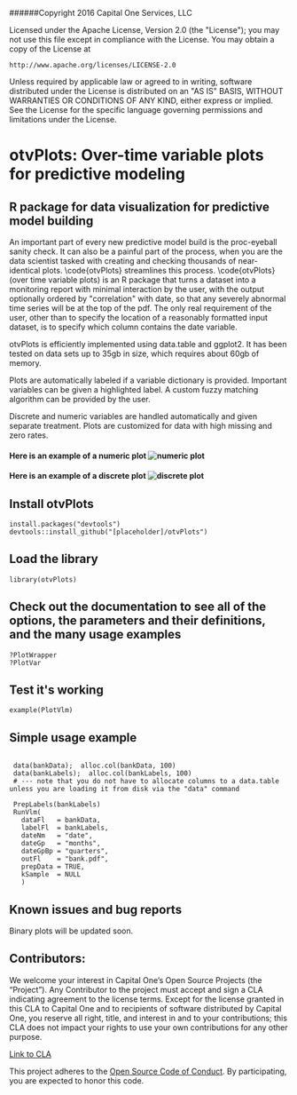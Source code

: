 ######Copyright 2016 Capital One Services, LLC

Licensed under the Apache License, Version 2.0 (the "License"); you may not use
this file except in compliance with the License.  You may obtain a copy of the
License at

    http://www.apache.org/licenses/LICENSE-2.0

Unless required by applicable law or agreed to in writing, software
distributed under the License is distributed on an "AS IS" BASIS,
WITHOUT WARRANTIES OR CONDITIONS OF ANY KIND, either express or implied.
See the License for the specific language governing permissions and limitations under the License. 

# otvPlots: Over-time variable plots for predictive modeling

## R package for data visualization for predictive model building 

An important part of every new predictive model build is the proc-eyeball sanity check. It can also be a painful part of the process, when you are the data scientist tasked with creating and checking thousands of near-identical plots. \code{otvPlots} streamlines this process. \code{otvPlots} (over time variable plots) is an R package that turns a dataset into a monitoring report with minimal interaction by the user, with the output optionally ordered by "correlation" with date, so that any severely abnormal time series will be at the top of the pdf. The only real requirement of the user, other than to specify the location of a reasonably formatted input dataset, is to specify which column contains the date variable. 

otvPlots is efficiently implemented using data.table and ggplot2. It has been tested on data sets up to 35gb in size, which requires about 60gb of memory.

Plots are automatically labeled if a variable dictionary is provided. Important variables can be given a highlighted label. A custom fuzzy matching algorithm can be provided by the user. 

Discrete and numeric variables are handled automatically and given separate treatment. Plots are customized for data with high missing and zero rates. 

#### Here is an example of a numeric plot ![numeric plot](https://github.com/[placeholder]/otvPlots/blob/master/vignettes/Figs/unnamed-chunk-1-1.png)

#### Here is an example of a discrete plot ![discrete plot](https://github.com/[placeholder]/otvPlots/blob/master/vignettes/Figs/unnamed-chunk-2-1.png)


## Install otvPlots

```
install.packages("devtools")
devtools::install_github("[placeholder]/otvPlots")
```

## Load the library

```
library(otvPlots)
```

## Check out the documentation to see all of the options, the parameters and their definitions, and the many usage examples
```
?PlotWrapper
?PlotVar
```

## Test it's working
```
example(PlotVlm)
```

## Simple usage example
```

 data(bankData);  alloc.col(bankData, 100)
 data(bankLabels);  alloc.col(bankLabels, 100)
 # --- note that you do not have to allocate columns to a data.table unless you are loading it from disk via the "data" command
 
 PrepLabels(bankLabels)
 RunVlm(
   dataFl   = bankData, 
   labelFl  = bankLabels, 
   dateNm   = "date", 
   dateGp   = "months", 
   dateGpBp = "quarters", 
   outFl    = "bank.pdf", 
   prepData = TRUE, 
   kSample  = NULL
   )

```
## Known issues and bug reports

Binary plots will be updated soon. 

## Contributors:
We welcome your interest in Capital One’s Open Source Projects (the “Project”). Any Contributor to the project must accept and sign a CLA indicating agreement to the license terms. Except for the license granted in this CLA to Capital One and to recipients of software distributed by Capital One, you reserve all right, title, and interest in and to your contributions; this CLA does not impact your rights to use your own contributions for any other purpose.

[Link to CLA](https://docs.google.com/forms/d/19LpBBjykHPox18vrZvBbZUcK6gQTj7qv1O5hCduAZFU/viewform)

This project adheres to the [Open Source Code of Conduct](https://developer.capitalone.com/single/code-of-conduct/). By participating, you are expected to honor this code.

